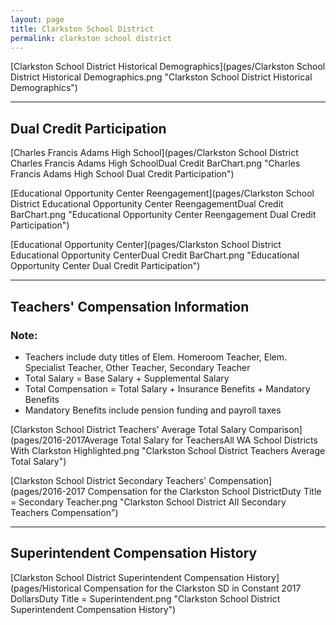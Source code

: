 ```yaml
---
layout: page
title: Clarkston School District
permalink: clarkston school district
---
```



[Clarkston School District Historical Demographics](pages/Clarkston School District Historical Demographics.png "Clarkston School District Historical Demographics")

___

## Dual Credit Participation

[Charles Francis Adams High School](pages/Clarkston School District Charles Francis Adams High SchoolDual Credit BarChart.png "Charles Francis Adams High School Dual Credit Participation")

[Educational Opportunity Center Reengagement](pages/Clarkston School District Educational Opportunity Center ReengagementDual Credit BarChart.png "Educational Opportunity Center Reengagement Dual Credit Participation")

[Educational Opportunity Center](pages/Clarkston School District Educational Opportunity CenterDual Credit BarChart.png "Educational Opportunity Center Dual Credit Participation")


___

## Teachers' Compensation Information
### Note:
- Teachers include duty titles of Elem. Homeroom Teacher, Elem. Specialist Teacher, Other Teacher, Secondary Teacher
- Total Salary = Base Salary + Supplemental Salary
- Total Compensation = Total Salary + Insurance Benefits + Mandatory Benefits
- Mandatory Benefits include pension funding and payroll taxes

[Clarkston School District Teachers' Average Total Salary Comparison](pages/2016-2017Average Total Salary for TeachersAll WA School Districts With Clarkston Highlighted.png "Clarkston School District Teachers Average Total Salary")

[Clarkston School District Secondary Teachers' Compensation](pages/2016-2017 Compensation for the Clarkston School DistrictDuty Title = Secondary Teacher.png "Clarkston School District All Secondary Teachers Compensation")


___

## Superintendent Compensation History

[Clarkston School District Superintendent Compensation History](pages/Historical Compensation for the Clarkston SD in Constant 2017 DollarsDuty Title = Superintendent.png "Clarkston School District Superintendent Compensation History")

